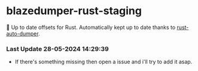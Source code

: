 # blazedumper-rust-staging

🚀 Up to date offsets for Rust. Automatically kept up to date thanks to [rust-auto-dumper](https://github.com/Akandesh/rust-auto-dumper).


### Last Update 28-05-2024 14:29:39
- If there's something missing then open a issue and i'll try to add it asap.